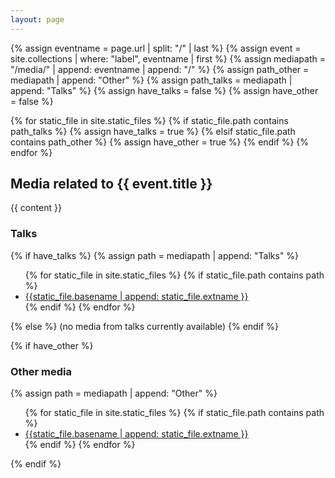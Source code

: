 ```yaml
---
layout: page
---
```


{% assign eventname =  page.url | split: "/" | last  %}
{% assign event = site.collections | where: "label", eventname | first %}
{% assign mediapath = "/media/" | append: eventname | append: "/" %}
{% assign path_other = mediapath | append: "Other" %}
{% assign path_talks = mediapath | append: "Talks" %}
{% assign have_talks = false %}
{% assign have_other = false %}

{% for static_file in site.static_files %}
  {% if static_file.path contains path_talks %}
    {% assign have_talks = true %}
  {% elsif static_file.path contains path_other %}
    {% assign have_other = true %}
  {% endif %}
{% endfor %}

<h2>Media related to {{ event.title }}</h2>

{{ content }}


<h3>Talks</h3>

{% if have_talks %}
{% assign path = mediapath | append: "Talks" %}

<ul>
{% for static_file in site.static_files %}
  {% if static_file.path contains path %}
  <li><a href="{{static_file.path}}">{{static_file.basename | append: static_file.extname }}</a></li>
  {% endif %}
{% endfor %}
</ul>
{% else %}
(no media from talks currently available)
{% endif %}

{% if have_other %}
<h3>Other media</h3>
{% assign path = mediapath | append: "Other" %}

<ul>
{% for static_file in site.static_files %}
  {% if static_file.path contains path %}
  <li><a href="{{static_file.path}}">{{static_file.basename | append: static_file.extname }}</a></li>
  {% endif %}
{% endfor %}
</ul>

{% endif %}
